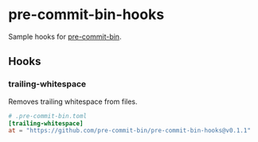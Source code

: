 # pre-commit-bin-hooks

Sample hooks for [pre-commit-bin].

## Hooks

### trailing-whitespace

Removes trailing whitespace from files.

```toml
# .pre-commit-bin.toml
[trailing-whitespace]
at = "https://github.com/pre-commit-bin/pre-commit-bin-hooks@v0.1.1"
```

[pre-commit-bin]: https://github.com/pre-commit-bin/pre-commit-bin
